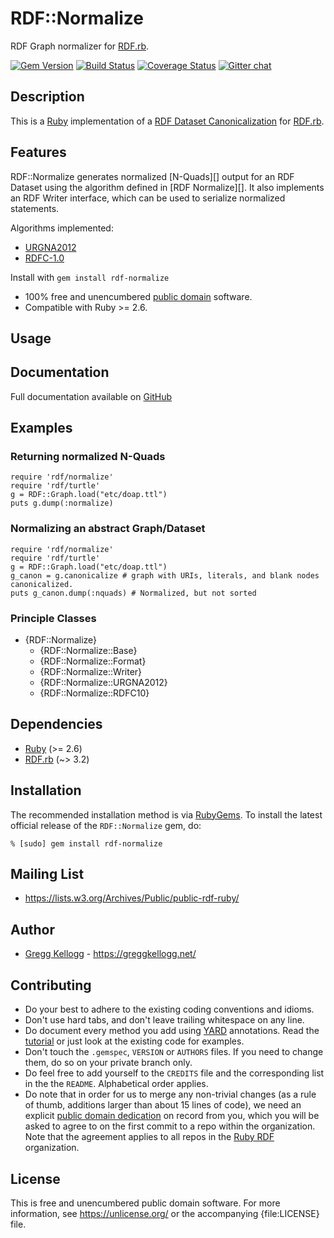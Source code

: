 # RDF::Normalize
RDF Graph normalizer for [RDF.rb][RDF.rb].

[![Gem Version](https://badge.fury.io/rb/rdf-normalize.svg)](https://badge.fury.io/rb/rdf-normalize)
[![Build Status](https://github.com/ruby-rdf/rdf-normalize/workflows/CI/badge.svg?branch=develop)](https://github.com/ruby-rdf/rdf-normalize/actions?query=workflow%3ACI)
[![Coverage Status](https://coveralls.io/repos/ruby-rdf/rdf-normalize/badge.svg?branch=develop)](https://coveralls.io/github/ruby-rdf/rdf-normalize?branch=develop)
[![Gitter chat](https://badges.gitter.im/ruby-rdf/rdf.png)](https://gitter.im/ruby-rdf/rdf)

## Description
This is a [Ruby][] implementation of a [RDF Dataset Canonicalization][] for [RDF.rb][].

## Features
RDF::Normalize generates normalized [N-Quads][] output for an RDF Dataset using the algorithm
defined in [RDF Normalize][]. It also implements an RDF Writer interface, which can be used
to serialize normalized statements.

Algorithms implemented:

* [URGNA2012](https://www.w3.org/TR/rdf-canon/#dfn-urgna2012)
* [RDFC-1.0](https://www.w3.org/TR/rdf-canon/#dfn-rdfc-1-0)

Install with `gem install rdf-normalize`

* 100% free and unencumbered [public domain](https://unlicense.org/) software.
* Compatible with  Ruby >= 2.6.

## Usage

## Documentation

Full documentation available on [GitHub][Normalize doc]

## Examples

### Returning normalized N-Quads

    require 'rdf/normalize'
    require 'rdf/turtle'
    g = RDF::Graph.load("etc/doap.ttl")
    puts g.dump(:normalize)

### Normalizing an abstract Graph/Dataset
    require 'rdf/normalize'
    require 'rdf/turtle'
    g = RDF::Graph.load("etc/doap.ttl")
    g_canon = g.canonicalize # graph with URIs, literals, and blank nodes canonicalized.
    puts g_canon.dump(:nquads) # Normalized, but not sorted

### Principle Classes
* {RDF::Normalize}
  * {RDF::Normalize::Base}
  * {RDF::Normalize::Format}
  * {RDF::Normalize::Writer}
  * {RDF::Normalize::URGNA2012}
  * {RDF::Normalize::RDFC10}

## Dependencies

* [Ruby](https://ruby-lang.org/) (>= 2.6)
* [RDF.rb](https://rubygems.org/gems/rdf) (~> 3.2)

## Installation

The recommended installation method is via [RubyGems](https://rubygems.org/).
To install the latest official release of the `RDF::Normalize` gem, do:

    % [sudo] gem install rdf-normalize

## Mailing List
* <https://lists.w3.org/Archives/Public/public-rdf-ruby/>

## Author
* [Gregg Kellogg](https://github.com/gkellogg) - <https://greggkellogg.net/>

## Contributing
* Do your best to adhere to the existing coding conventions and idioms.
* Don't use hard tabs, and don't leave trailing whitespace on any line.
* Do document every method you add using [YARD][] annotations. Read the
  [tutorial][YARD-GS] or just look at the existing code for examples.
* Don't touch the `.gemspec`, `VERSION` or `AUTHORS` files. If you need to
  change them, do so on your private branch only.
* Do feel free to add yourself to the `CREDITS` file and the corresponding
  list in the the `README`. Alphabetical order applies.
* Do note that in order for us to merge any non-trivial changes (as a rule
  of thumb, additions larger than about 15 lines of code), we need an
  explicit [public domain dedication][PDD] on record from you,
  which you will be asked to agree to on the first commit to a repo within the organization.
  Note that the agreement applies to all repos in the [Ruby RDF](https://github.com/ruby-rdf/) organization.

## License
This is free and unencumbered public domain software. For more information,
see <https://unlicense.org/> or the accompanying {file:LICENSE} file.

[Ruby]:         https://ruby-lang.org/
[RDF]:          https://www.w3.org/RDF/
[YARD]:         https://yardoc.org/
[YARD-GS]:      https://rubydoc.info/docs/yard/file/docs/GettingStarted.md
[PDD]:              https://unlicense.org/#unlicensing-contributions
[RDF.rb]:       https://ruby-rdf.github.io/rdf-normalize
[N-Triples]:    https://www.w3.org/TR/rdf-testcases/#ntriples
[RDF Dataset Canonicalization]: https://www.w3.org/TR/rdf-canon/
[Normalize doc]: https://ruby-rdf.github.io/rdf-normalize/
